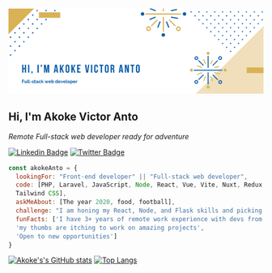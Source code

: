 ### <img src="./images/banner.png"> 
<h2> Hi, I'm Akoke Victor Anto</h2>

<p><em>Remote Full-stack web developer ready for adventure</em></p>

[![Linkedin Badge](https://img.shields.io/badge/-Akoke%20(Victor)%20Anto-blue?style=flat-square&logo=Linkedin&logoColor=white&link=https://www.linkedin.com/in/akoke-anto/)](https://www.linkedin.com/in/akoke-anto/)
[![Twitter Badge](https://img.shields.io/badge/-@iam_veecktor-1ca0f1?style=flat-square&labelColor=1ca0f1&logo=twitter&logoColor=white&link=https://twitter.com/Iam_Veecktor)](https://twitter.com/Iam_Veecktor)

```javascript
const akokeAnto = {
  lookingFor: "Front-end developer" || "Full-stack web developer",
  code: [PHP, Laravel, JavaScript, Node, React, Vue, Vite, Nuxt, Redux, Flask, HTML/CSS, Semantic UI, Bootstrap, 
  Tailwind CSS],
  askMeAbout: [The year 2020, food, football],
  challenge: "I am honing my React, Node, and Flask skills and picking up TypeScript",
  funFacts: ['I have 3+ years of remote work experience with devs from all over the world', 
  'my thumbs are itching to work on amazing projects',
  'Open to new opportunities']
}
```

[![Akoke's's GitHub stats](https://github-readme-stats.vercel.app/api?username=antoHero&count_private=true&hide=contribs,issues,stars&show_icons=true&theme=cobalt&repo=github-readme-stats)](https://github.com/antoHero/github-readme-stats) [![Top Langs](https://github-readme-stats.vercel.app/api/top-langs/?username=antoHero&langs_count=8&hide_progress=true&hide=Hack,Less,Shell&layout=compact&theme=cobalt)](https://github.com/antoHero/github-readme-stats)




